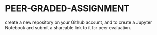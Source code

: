 # PEER-GRADED-ASSIGNMENT
create a new repository on your Github account, and to create a Jupyter Notebook and submit a shareable link to it for peer evaluation.
